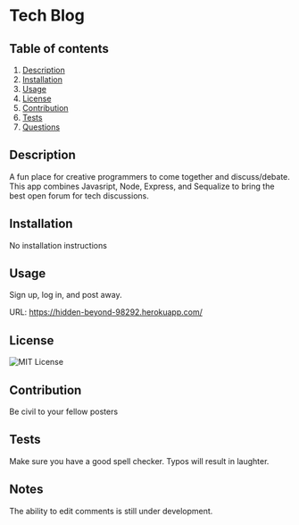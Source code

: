 # Tech Blog

## Table of contents

1. [Description](#Description)
2. [Installation](#Instructions)
3. [Usage](#Usage)
4. [License](#License)
5. [Contribution](#Contribution)
6. [Tests](#Tests)
7. [Questions](#Questions)

## Description

A fun place for creative programmers to come together and discuss/debate. This app combines Javasript, Node, Express, and Sequalize to bring the best open forum for tech discussions.

## Installation

No installation instructions

## Usage

Sign up, log in, and post away.

URL: https://hidden-beyond-98292.herokuapp.com/

## License

![MIT License](https://img.shields.io/badge/License-MIT-brightgreen)

## Contribution

Be civil to your fellow posters

## Tests

Make sure you have a good spell checker. Typos will result in laughter.

## Notes

The ability to edit comments is still under development. 
